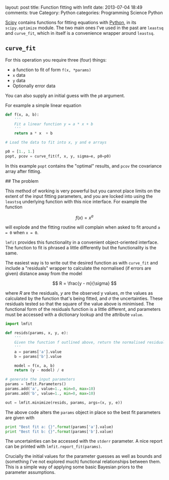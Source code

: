 layout: post
title: Function fitting with lmfit
date: 2013-07-04 18:49
comments: true
Category: Python
categories: Programming Science Python

[Scipy](http://www.scipy.org/) contains functions for fitting equations with [Python](http://www.python.org), in its `scipy.optimize` module. The two main ones I've used in the past are `leastsq` and `curve_fit`, which in itself is a convenience wrapper around `leastsq`.

## `curve_fit`

For this operation you require three (four) things:

* a function to fit of form `f(x, *params)`
* `x` data
* `y` data
* Optionally error data

You can also supply an initial guess with the `p0` argument.

For example a simple linear equation

```python
def f(x, a, b):
    '''
    Fit a linear function y = a * x + b
    '''
    return a * x  + b

# Load the data to fit into x, y and e arrays

p0 = [1., 1.]
popt, pcov = curve_fit(f, x, y, sigma=e, p0=p0)
```

In this example `popt` contains the "optimal" results, and `pcov` the covariance array after fitting.

## The problem

This method of working is very powerful but you cannot place limits on the extent of the input fitting parameters, and you are locked into using the `leastsq` underlying function with this nice interface. For example the function

$$
f(x) = x^a
$$

will explode and the fitting routine will complain when asked to fit around `a = 0` when `x = 0`.

`lmfit` provides this functionality in a convenient object-oriented interface. The function to fit is phrased a little differently but the functionality is the same.

The easiest way is to write out the desired function as with `curve_fit` and include a "residuals" wrapper to calculate the normalised (if errors are given) distance away from the model

$$
R = \frac{y - m}{\sigma}
$$

where $R$ are the residuals, $y$ are the observed y values, $m$ the values as calculated by the function that's being fitted, and $\sigma$ the uncertainties. These residuals tested so that the square of the value above is minimised. The functional form of the residuals function is a little different, and parameters must be accessed with a dictionary lookup and the attribute `value`.

```python
import lmfit

def resids(params, x, y, e):
    '''
    Given the function f outlined above, return the normalised residuals
    '''
    a = params['a'].value
    b = params['b'].value

    model = f(x, a, b)
    return (y - model) / e

# generate the input parameters
params = lmfit.Parameters()
params.add('a', value=1., min=0, max=10)
params.add('b', value=1., min=0, max=10)

out = lmfit.minimize(resids, params, args=(x, y, e))
```

The above code alters the `params` object in place so the best fit parameters are given with

```python
print "Best fit a: {}".format(params['a'].value)
print "Best fit b: {}".format(params['b'].value)
```

The uncertainties can be accessed with the `stderr` parameter. A nice report can be printed with `lmfit.report_fit(params)`.

Crucially the initial values for the parameter guesses as well as bounds and (something I've not explored much) functional relationships between them. This is a simple way of applying some basic Bayesian priors to the parameter assumptions.
